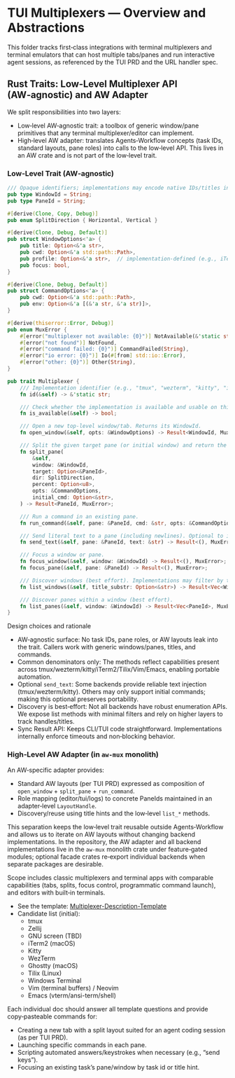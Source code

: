 # TUI Multiplexers — Overview and Abstractions

This folder tracks first‑class integrations with terminal multiplexers and terminal emulators that can host multiple tabs/panes and run interactive agent sessions, as referenced by the TUI PRD and the URL handler spec.

## Rust Traits: Low‑Level Multiplexer API (AW‑agnostic) and AW Adapter

We split responsibilities into two layers:

- Low‑level AW‑agnostic trait: a toolbox of generic window/pane primitives that any terminal multiplexer/editor can implement.
- High‑level AW adapter: translates Agents‑Workflow concepts (task IDs, standard layouts, pane roles) into calls to the low‑level API. This lives in an AW crate and is not part of the low‑level trait.

### Low‑Level Trait (AW‑agnostic)

```rust
/// Opaque identifiers; implementations may encode native IDs/titles internally.
pub type WindowId = String;
pub type PaneId = String;

#[derive(Clone, Copy, Debug)]
pub enum SplitDirection { Horizontal, Vertical }

#[derive(Clone, Debug, Default)]
pub struct WindowOptions<'a> {
    pub title: Option<&'a str>,
    pub cwd: Option<&'a std::path::Path>,
    pub profile: Option<&'a str>,  // implementation-defined (e.g., iTerm2 profile)
    pub focus: bool,
}

#[derive(Clone, Debug, Default)]
pub struct CommandOptions<'a> {
    pub cwd: Option<&'a std::path::Path>,
    pub env: Option<&'a [(&'a str, &'a str)]>,
}

#[derive(thiserror::Error, Debug)]
pub enum MuxError {
    #[error("multiplexer not available: {0}")] NotAvailable(&'static str),
    #[error("not found")] NotFound,
    #[error("command failed: {0}")] CommandFailed(String),
    #[error("io error: {0}")] Io(#[from] std::io::Error),
    #[error("other: {0}")] Other(String),
}

pub trait Multiplexer {
    /// Implementation identifier (e.g., "tmux", "wezterm", "kitty", "iterm2", "vim", "emacs").
    fn id(&self) -> &'static str;

    /// Check whether the implementation is available and usable on this system.
    fn is_available(&self) -> bool;

    /// Open a new top‑level window/tab. Returns its WindowId.
    fn open_window(&self, opts: &WindowOptions) -> Result<WindowId, MuxError>;

    /// Split the given target pane (or initial window) and return the new PaneId.
    fn split_pane(
        &self,
        window: &WindowId,
        target: Option<&PaneId>,
        dir: SplitDirection,
        percent: Option<u8>,
        opts: &CommandOptions,
        initial_cmd: Option<&str>,
    ) -> Result<PaneId, MuxError>;

    /// Run a command in an existing pane.
    fn run_command(&self, pane: &PaneId, cmd: &str, opts: &CommandOptions) -> Result<(), MuxError>;

    /// Send literal text to a pane (including newlines). Optional to implement; may return NotAvailable.
    fn send_text(&self, pane: &PaneId, text: &str) -> Result<(), MuxError> { let _ = (pane, text); Err(MuxError::NotAvailable(self.id())) }

    /// Focus a window or pane.
    fn focus_window(&self, window: &WindowId) -> Result<(), MuxError>;
    fn focus_pane(&self, pane: &PaneId) -> Result<(), MuxError>;

    /// Discover windows (best effort). Implementations may filter by title substring.
    fn list_windows(&self, title_substr: Option<&str>) -> Result<Vec<WindowId>, MuxError>;

    /// Discover panes within a window (best effort).
    fn list_panes(&self, window: &WindowId) -> Result<Vec<PaneId>, MuxError>;
}
```

Design choices and rationale

- AW‑agnostic surface: No task IDs, pane roles, or AW layouts leak into the trait. Callers work with generic windows/panes, titles, and commands.
- Common denominators only: The methods reflect capabilities present across tmux/wezterm/kitty/iTerm2/Tilix/Vim/Emacs, enabling portable automation.
- Optional `send_text`: Some backends provide reliable text injection (tmux/wezterm/kitty). Others may only support initial commands; making this optional preserves portability.
- Discovery is best‑effort: Not all backends have robust enumeration APIs. We expose list methods with minimal filters and rely on higher layers to track handles/titles.
- Sync Result API: Keeps CLI/TUI code straightforward. Implementations internally enforce timeouts and non‑blocking behavior.

### High‑Level AW Adapter (in `aw-mux` monolith)

An AW‑specific adapter provides:

- Standard AW layouts (per TUI PRD) expressed as composition of `open_window` + `split_pane` + `run_command`.
- Role mapping (editor/tui/logs) to concrete PaneIds maintained in an adapter‑level `LayoutHandle`.
- Discovery/reuse using title hints and the low‑level `list_*` methods.

This separation keeps the low‑level trait reusable outside Agents‑Workflow and allows us to iterate on AW layouts without changing backend implementations. In the repository, the AW adapter and all backend implementations live in the `aw-mux` monolith crate under feature‑gated modules; optional facade crates re‑export individual backends when separate packages are desirable.

Scope includes classic multiplexers and terminal apps with comparable capabilities (tabs, splits, focus control, programmatic command launch), and editors with built‑in terminals.

- See the template: [Multiplexer-Description-Template](Multiplexer-Description-Template.md)
- Candidate list (initial):
  - tmux
  - Zellij
  - GNU screen (TBD)
  - iTerm2 (macOS)
  - Kitty
  - WezTerm
  - Ghostty (macOS)
  - Tilix (Linux)
  - Windows Terminal
  - Vim (terminal buffers) / Neovim
  - Emacs (vterm/ansi-term/shell)

Each individual doc should answer all template questions and provide copy‑pasteable commands for:

- Creating a new tab with a split layout suited for an agent coding session (as per TUI PRD).
- Launching specific commands in each pane.
- Scripting automated answers/keystrokes when necessary (e.g., “send keys”).
- Focusing an existing task’s pane/window by task id or title hint.
